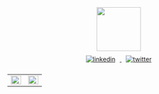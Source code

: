 
<div id="header" align="center">
  <img src="https://media.giphy.com/media/M9gbBd9nbDrOTu1Mqx/giphy.gif" width="100"/>
</div>
<div id="social_icons" align="center">
  <a href="https://www.linkedin.com/in/nicolae-cernean/" target="_blank">
      <img src=https://img.icons8.com/color/35/null/linkedin.png alt=linkedin style="margin: 10px;" />
  </a>
  <a href="https://twitter.com/nickcernean?t=W-NCL6_PqfrZW4obza3r8g&s=09" target="_blank">
    <img src=https://img.icons8.com/color/35/null/twitter--v2.png alt=twitter style="margin: 10px;" />
  </a>
</div>
<img src="https://komarev.com/ghpvc/?username=nickcernean&style=flat-square&color=blue" alt="" align="center"/>


<table><tr><td valign="top" width="50%">

<img src="https://github-readme-stats.vercel.app/api?username=nickcernean&show_icons=true&count_private=true&hide_border=true" align="left" style="width: 100%" />

</td>
  <td valign="top" width="50%">

<img src="https://github-readme-stats.vercel.app/api/top-langs/?username=nickcernean&hide_border=true&layout=compact" align="left" style="width: 100%" />

</td></tr></table> 
